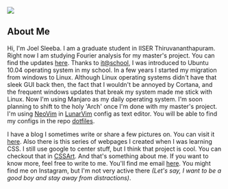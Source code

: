 ![](https://projecteuler.net/profile/joelsleeba.png)

About Me
---
Hi, I'm Joel Sleeba. I am a graduate student in IISER Thiruvananthapuram. Right now I am studying Fourier analysis for my master's project. You can find the updates [here](https://github.com/joelsleeba/Master-s-Project/tree/master/Study). Thanks to [it@school](https://kite.kerala.gov.in), I was introduced to Ubuntu 10.04 operating system in my school. In a few years I started my migration from windows to Linux. Although Linux operating systems didn't have that sleek GUI back then, the fact that I wouldn't be annoyed by Cortana, and the frequent windows updates that break my system made me stick with Linux. Now I'm using Manjaro as my daily operating system. I'm soon planning to shift to the holy 'Arch' once I'm done with my master's project. I'm using [NeoVim](neovim.org) in [LunarVim](lunarvim.org) config as text editor. You will be able to find my configs in the repo [dotfiles](github.com/joelsleeba/dotfiles).

I have a blog I sometimes write or share a few pictures on. You can visit it [here](joelsleeba.github.io/blog).
Also there is this series of webpages I created when I was learning CSS. I still use google to center stuff, but I think that project is cool. You can checkout that in [CSSArt](joelsleeba.github.io/CSSart). 
And that's something about me. If you want to know more, feel free to write to me. You'll find me email [here](joelsleeba.github.io). You might find me on Instagram, but I'm not very active there _(Let's say, I want to be a good boy and stay away from distractions)_. 
